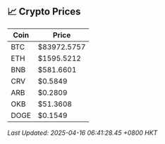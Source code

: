 ## 📈 Crypto Prices

| Coin | Price |
| ---- | ----- |
| BTC | $83972.5757 |
| ETH | $1595.5212 |
| BNB | $581.6601 |
| CRV | $0.5849 |
| ARB | $0.2809 |
| OKB | $51.3608 |
| DOGE | $0.1549 |

_Last Updated: 2025-04-16 06:41:28.45 +0800 HKT_